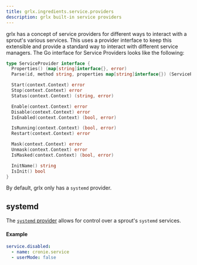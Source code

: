 ```yaml
---
title: grlx.ingredients.service.providers
description: grlx built-in service providers
---
```

grlx has a concept of service providers for different ways to interact with a sprout's various services. This uses a provider interface to keep this extensible and provide a standard way to interact with different service managers. The Go interface for Service Providers looks like the following:
```go
type ServiceProvider interface {
  Properties() (map[string]interface{}, error)
  Parse(id, method string, properties map[string]interface{}) (ServiceProvider, error)

  Start(context.Context) error
  Stop(context.Context) error
  Status(context.Context) (string, error)

  Enable(context.Context) error
  Disable(context.Context) error
  IsEnabled(context.Context) (bool, error)

  IsRunning(context.Context) (bool, error)
  Restart(context.Context) error

  Mask(context.Context) error
  Unmask(context.Context) error
  IsMasked(context.Context) (bool, error)

  InitName() string
  IsInit() bool
}
```
By default, grlx only has a `systemd` provider. 

## systemd
The [`systemd` provider](/ingredients/service) allows for control over a sprout's `systemd` services.
#### Example
```yaml
service.disabled:
  - name: cronie.service
  - userMode: false
```
